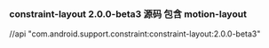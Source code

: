 ### constraint-layout 2.0.0-beta3 源码 包含 motion-layout
//api "com.android.support.constraint:constraint-layout:2.0.0-beta3"